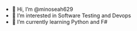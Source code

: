 - 👋 Hi, I’m @minoseah629
- 👀 I’m interested in Software Testing and Devops 
- 🌱 I’m currently learning Python and F#

<!---
minoseah629/minoseah629 is a ✨ special ✨ repository because its `README.md` (this file) appears on your GitHub profile.
You can click the Preview link to take a look at your changes.
--->
